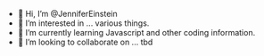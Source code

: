 - 👋 Hi, I’m @JenniferEinstein
- 🧿 I’m interested in ... various things.
- 🌱 I’m currently learning Javascript and other coding information.
- 💞️ I’m looking to collaborate on ...  tbd

<!---
JenniferEinstein/JenniferEinstein is a ✨ special ✨ repository because its `README.md` (this file) appears on your GitHub profile.
You can click the Preview link to take a look at your changes.
--->

